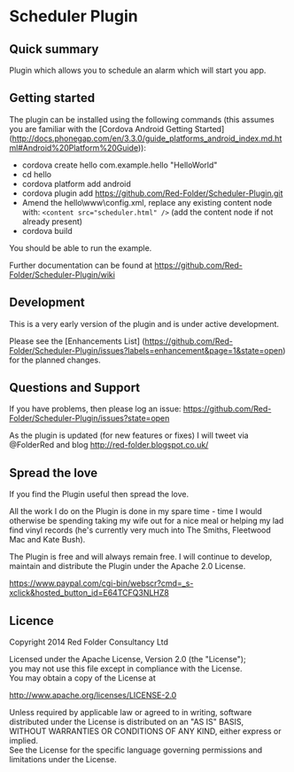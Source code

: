 # Scheduler Plugin

## Quick summary
Plugin which allows you to schedule an alarm which will start you app.
 
## Getting started
The plugin can be installed using the following commands (this assumes you are familiar with the [Cordova Android Getting Started] (http://docs.phonegap.com/en/3.3.0/guide_platforms_android_index.md.html#Android%20Platform%20Guide)):

* cordova create hello com.example.hello "HelloWorld"
* cd hello
* cordova platform add android
* cordova plugin add https://github.com/Red-Folder/Scheduler-Plugin.git
* Amend the hello\www\config.xml, replace any existing content node with: `<content src="scheduler.html" />` (add the content node if not already present)
* cordova build

You should be able to run the example.

Further documentation can be found at https://github.com/Red-Folder/Scheduler-Plugin/wiki

## Development
This is a very early version of the plugin and is under active development.

Please see the [Enhancements List] (https://github.com/Red-Folder/Scheduler-Plugin/issues?labels=enhancement&page=1&state=open) for the planned changes. 

## Questions and Support
If you have problems, then please log an issue: https://github.com/Red-Folder/Scheduler-Plugin/issues?state=open

As the plugin is updated (for new features or fixes) I will tweet via @FolderRed and blog http://red-folder.blogspot.co.uk/

## Spread the love

If you find the Plugin useful then spread the love.

All the work I do on the Plugin is done in my spare time - time I would otherwise be spending taking my wife out for a nice meal or helping my lad find vinyl records (he's currently very much into The Smiths, Fleetwood Mac and Kate Bush).

The Plugin is free and will always remain free. I will continue to develop, maintain and distribute the Plugin under the Apache 2.0 License.

https://www.paypal.com/cgi-bin/webscr?cmd=_s-xclick&hosted_button_id=E64TCFQ3NLHZ8

## Licence
Copyright 2014 Red Folder Consultancy Ltd
    
Licensed under the Apache License, Version 2.0 (the "License");   
you may not use this file except in compliance with the License.   
You may obtain a copy of the License at       
  
http://www.apache.org/licenses/LICENSE-2.0   
 
Unless required by applicable law or agreed to in writing, software   
distributed under the License is distributed on an "AS IS" BASIS,   
WITHOUT WARRANTIES OR CONDITIONS OF ANY KIND, either express or implied.   
See the License for the specific language governing permissions and   
limitations under the License.